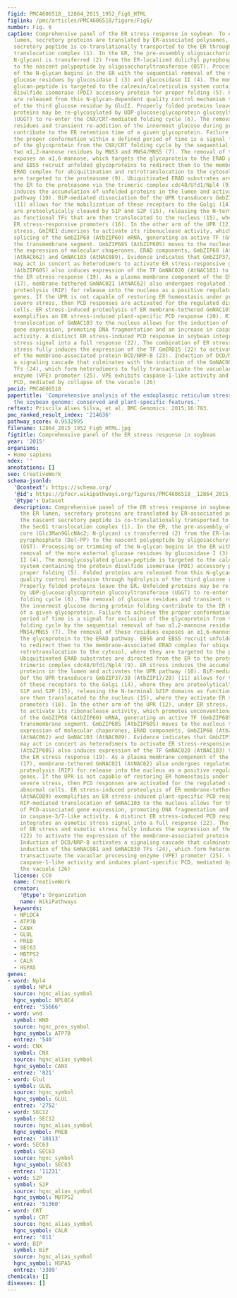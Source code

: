 ```yaml
---
figid: PMC4606518__12864_2015_1952_Fig6_HTML
figlink: /pmc/articles/PMC4606518/figure/Fig6/
number: Fig. 6
caption: Comprehensive panel of the ER stress response in soybean. To enter the ER
  lumen, secretory proteins are translated by ER-associated polysomes, and the nascent
  secretory peptide is co-translationally transported to the ER through the Sec61
  translocation complex (1). In the ER, the pre-assembly oligosaccharide core (Glc3Man9GlcNAc2;
  N-glycan) is transferred (2) from the ER-localized dolichyl pyrophosphate (Dol-PP)
  to the nascent polypeptide by oligosaccharyltransferase (OST). Processing or trimming
  of the N-glycan begins in the ER with the sequential removal of the more external
  glucose residues by glucosidase I (3) and glucosidase II (4). The monoglycosylated
  glucan-peptide is targeted to the calnexin/calreticulin system containing the protein
  disulfide isomerase (PDI) accessory protein for proper folding (5). Folded proteins
  are released from this N-glycan-dependent quality control mechanism through hydrolysis
  of the third glucose residue by GluII. Properly folded proteins leave the ER. Unfolded
  proteins may be re-glycosylated by UDP-glucose:glycoprotein glucosyltransferase
  (UGGT) to re-enter the CNX/CRT-mediated folding cycle (6). The removal of glucose
  residues and transient re-addition of the innermost glucose during protein folding
  contribute to the ER retention time of a given glycoprotein. Failure to achieve
  the proper conformation within a defined period of time is a signal for exclusion
  of the glycoprotein from the CNX/CRT folding cycle by the sequential removal of
  two α1,2-mannose residues by MNS3 and MNS4/MNS5 (7). The removal of these residues
  exposes an α1,6-mannose, which targets the glycoprotein to the ERAD pathway. EBS6
  and EBS5 recruit unfolded glycoproteins to redirect them to the membrane-associated
  ERAD complex for ubiquitination and retrotranslocation to the cytosol, where they
  are targeted to the proteasome (9). Ubiquitinated ERAD substrates are directed from
  the ER to the proteasome via the trimeric complex cdc48/Ufd1/Npl4 (9). ER stress
  induces the accumulation of unfolded proteins in the lumen and activates the UPR
  pathway (10). BiP-mediated dissociation 0of the UPR transducers GmbZIP37/38 (AtbZIP17/28)
  (11) allows for the mobilization of these receptors to the Golgi (14), where they
  are proteolytically cleaved by S1P and S2P (15), releasing the N-terminal bZIP domains
  as functional TFs that are then translocated to the nucleus (15), where they activate
  ER stress-responsive promoters (16). In the other arm of the UPR (12), under ER
  stress, GmIRE1 dimerizes to activate its ribonuclease activity, which promotes unconventional
  splicing of the GmbZIP68 (AtbZIP60) mRNA, generating an active TF (GmbZIP68S) lacking
  the transmembrane segment. GmbZIP68S (AtbZIP60S) moves to the nucleus to induce
  the expression of molecular chaperones, ERAD components, GmbZIP68 (AtbZIP60), GmNAC021
  (AtNAC062) and GmNAC103 (AtNAC089). Evidence indicates that GmbZIP37/38 and GmbZIP68S
  may act in concert as heterodimers to activate ER stress-responsive genes. GmbZIP68S
  (AtbZIP60S) also induces expression of the TF GmNAC020 (AtNAC103) to further amplify
  the ER stress response (19). As a plasma membrane component of the ER stress response
  (17), membrane-tethered GmNAC021 (AtNAC62) also undergoes regulated intramembrane
  proteolysis (RIP) for release into the nucleus as a positive regulator of ER stress-responsive
  genes. If the UPR is not capable of restoring ER homeostasis under prolonged and
  severe stress, then PCD responses are activated for the regulated disposal of abnormal
  cells. ER stress-induced proteolysis of ER membrane-tethered GmNAC103 (AtNAC089)
  exemplifies an ER stress-induced plant-specific PCD response (20). RIP-mediated
  translocation of GmNAC103 to the nucleus allows for the induction of PCD-associated
  gene expression, promoting DNA fragmentation and an increase in caspase-3/7-like
  activity. A distinct ER stress-induced PCD response in soybean integrates an osmotic
  stress signal into a full response (22). The combination of ER stress and osmotic
  stress fully induces the expression of the TF GmERD15 (22) to activate the expression
  of the membrane-associated protein DCD/NRP-B (23). Induction of DCD/NRP-B activates
  a signaling cascade that culminates with the induction of the GmNAC081 and GmNAC030
  TFs (24), which form heterodimers to fully transactivate the vacuolar processing
  enzyme (VPE) promoter (25). VPE exhibits caspase-1-like activity and induces plant-specific
  PCD, mediated by collapse of the vacuole (26)
pmcid: PMC4606518
papertitle: 'Comprehensive analysis of the endoplasmic reticulum stress response in
  the soybean genome: conserved and plant-specific features.'
reftext: Priscila Alves Silva, et al. BMC Genomics. 2015;16:783.
pmc_ranked_result_index: '214636'
pathway_score: 0.9532995
filename: 12864_2015_1952_Fig6_HTML.jpg
figtitle: Comprehensive panel of the ER stress response in soybean
year: '2015'
organisms:
- Homo sapiens
ndex: ''
annotations: []
seo: CreativeWork
schema-jsonld:
  '@context': https://schema.org/
  '@id': https://pfocr.wikipathways.org/figures/PMC4606518__12864_2015_1952_Fig6_HTML.html
  '@type': Dataset
  description: Comprehensive panel of the ER stress response in soybean. To enter
    the ER lumen, secretory proteins are translated by ER-associated polysomes, and
    the nascent secretory peptide is co-translationally transported to the ER through
    the Sec61 translocation complex (1). In the ER, the pre-assembly oligosaccharide
    core (Glc3Man9GlcNAc2; N-glycan) is transferred (2) from the ER-localized dolichyl
    pyrophosphate (Dol-PP) to the nascent polypeptide by oligosaccharyltransferase
    (OST). Processing or trimming of the N-glycan begins in the ER with the sequential
    removal of the more external glucose residues by glucosidase I (3) and glucosidase
    II (4). The monoglycosylated glucan-peptide is targeted to the calnexin/calreticulin
    system containing the protein disulfide isomerase (PDI) accessory protein for
    proper folding (5). Folded proteins are released from this N-glycan-dependent
    quality control mechanism through hydrolysis of the third glucose residue by GluII.
    Properly folded proteins leave the ER. Unfolded proteins may be re-glycosylated
    by UDP-glucose:glycoprotein glucosyltransferase (UGGT) to re-enter the CNX/CRT-mediated
    folding cycle (6). The removal of glucose residues and transient re-addition of
    the innermost glucose during protein folding contribute to the ER retention time
    of a given glycoprotein. Failure to achieve the proper conformation within a defined
    period of time is a signal for exclusion of the glycoprotein from the CNX/CRT
    folding cycle by the sequential removal of two α1,2-mannose residues by MNS3 and
    MNS4/MNS5 (7). The removal of these residues exposes an α1,6-mannose, which targets
    the glycoprotein to the ERAD pathway. EBS6 and EBS5 recruit unfolded glycoproteins
    to redirect them to the membrane-associated ERAD complex for ubiquitination and
    retrotranslocation to the cytosol, where they are targeted to the proteasome (9).
    Ubiquitinated ERAD substrates are directed from the ER to the proteasome via the
    trimeric complex cdc48/Ufd1/Npl4 (9). ER stress induces the accumulation of unfolded
    proteins in the lumen and activates the UPR pathway (10). BiP-mediated dissociation
    0of the UPR transducers GmbZIP37/38 (AtbZIP17/28) (11) allows for the mobilization
    of these receptors to the Golgi (14), where they are proteolytically cleaved by
    S1P and S2P (15), releasing the N-terminal bZIP domains as functional TFs that
    are then translocated to the nucleus (15), where they activate ER stress-responsive
    promoters (16). In the other arm of the UPR (12), under ER stress, GmIRE1 dimerizes
    to activate its ribonuclease activity, which promotes unconventional splicing
    of the GmbZIP68 (AtbZIP60) mRNA, generating an active TF (GmbZIP68S) lacking the
    transmembrane segment. GmbZIP68S (AtbZIP60S) moves to the nucleus to induce the
    expression of molecular chaperones, ERAD components, GmbZIP68 (AtbZIP60), GmNAC021
    (AtNAC062) and GmNAC103 (AtNAC089). Evidence indicates that GmbZIP37/38 and GmbZIP68S
    may act in concert as heterodimers to activate ER stress-responsive genes. GmbZIP68S
    (AtbZIP60S) also induces expression of the TF GmNAC020 (AtNAC103) to further amplify
    the ER stress response (19). As a plasma membrane component of the ER stress response
    (17), membrane-tethered GmNAC021 (AtNAC62) also undergoes regulated intramembrane
    proteolysis (RIP) for release into the nucleus as a positive regulator of ER stress-responsive
    genes. If the UPR is not capable of restoring ER homeostasis under prolonged and
    severe stress, then PCD responses are activated for the regulated disposal of
    abnormal cells. ER stress-induced proteolysis of ER membrane-tethered GmNAC103
    (AtNAC089) exemplifies an ER stress-induced plant-specific PCD response (20).
    RIP-mediated translocation of GmNAC103 to the nucleus allows for the induction
    of PCD-associated gene expression, promoting DNA fragmentation and an increase
    in caspase-3/7-like activity. A distinct ER stress-induced PCD response in soybean
    integrates an osmotic stress signal into a full response (22). The combination
    of ER stress and osmotic stress fully induces the expression of the TF GmERD15
    (22) to activate the expression of the membrane-associated protein DCD/NRP-B (23).
    Induction of DCD/NRP-B activates a signaling cascade that culminates with the
    induction of the GmNAC081 and GmNAC030 TFs (24), which form heterodimers to fully
    transactivate the vacuolar processing enzyme (VPE) promoter (25). VPE exhibits
    caspase-1-like activity and induces plant-specific PCD, mediated by collapse of
    the vacuole (26)
  license: CC0
  name: CreativeWork
  creator:
    '@type': Organization
    name: WikiPathways
  keywords:
  - NPLOC4
  - ATP7B
  - CANX
  - GLUL
  - PREB
  - SEC63
  - MBTPS2
  - CALR
  - HSPA5
genes:
- word: Npl4
  symbol: NPL4
  source: hgnc_alias_symbol
  hgnc_symbol: NPLOC4
  entrez: '55666'
- word: wnd
  symbol: WND
  source: hgnc_prev_symbol
  hgnc_symbol: ATP7B
  entrez: '540'
- word: CNX
  symbol: CNX
  source: hgnc_alias_symbol
  hgnc_symbol: CANX
  entrez: '821'
- word: Glul
  symbol: GLUL
  source: hgnc_symbol
  hgnc_symbol: GLUL
  entrez: '2752'
- word: SEC12
  symbol: SEC12
  source: hgnc_alias_symbol
  hgnc_symbol: PREB
  entrez: '10113'
- word: SEC63
  symbol: SEC63
  source: hgnc_symbol
  hgnc_symbol: SEC63
  entrez: '11231'
- word: S2P
  symbol: S2P
  source: hgnc_alias_symbol
  hgnc_symbol: MBTPS2
  entrez: '51360'
- word: CRT
  symbol: CRT
  source: hgnc_alias_symbol
  hgnc_symbol: CALR
  entrez: '811'
- word: BIP
  symbol: BiP
  source: hgnc_alias_symbol
  hgnc_symbol: HSPA5
  entrez: '3309'
chemicals: []
diseases: []
---
```

